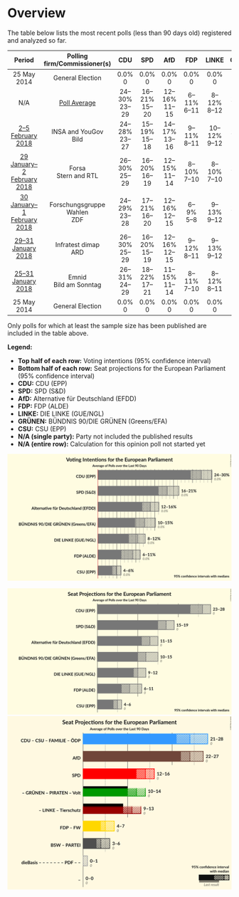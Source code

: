 # Overview

The table below lists the most recent polls (less than 90 days old) registered and analyzed so far.

| Period     | Polling firm/Commissioner(s) | CDU | SPD | AfD | FDP | LINKE | GRÜNEN | CSU |
|:----------:|:----------------------------:|:--:|:--:|:--:|:--:|:--:|:--:|:--:|
| 25 May 2014 | General Election | 0.0% <br> 0 | 0.0% <br> 0 | 0.0% <br> 0 | 0.0% <br> 0 | 0.0% <br> 0 | 0.0% <br> 0 | 0.0% <br> 0 |
| N/A | [Poll Average](average.html) | 24–30% <br> 23–29 | 16–21% <br> 15–20 | 12–16% <br> 11–15 | 6–11% <br> 6–11 | 8–12% <br> 8–12 | 10–15% <br> 9–15 | 4–6% <br> 4–6 |
| [2–5 February 2018](2018-02-05-INSAandYouGov.html) | INSA and YouGov <br> Bild | 24–28% <br> 23–27 | 15–19% <br> 15–18 | 14–17% <br> 13–16 | 9–11% <br> 8–11 | 10–12% <br> 9–12 | 11–14% <br> 11–13 | 4–6% <br> 4–5 |
| [29 January–2 February 2018](2018-02-02-Forsa.html) | Forsa <br> Stern and RTL | 26–30% <br> 25–29 | 16–20% <br> 16–19 | 12–15% <br> 11–14 | 8–10% <br> 7–10 | 8–10% <br> 7–10 | 12–15% <br> 11–14 | 4–6% <br> 4–6 |
| [30 January–1 February 2018](2018-02-01-ForschungsgruppeWahlen.html) | Forschungsgruppe Wahlen <br> ZDF | 24–29% <br> 23–28 | 17–21% <br> 16–20 | 12–16% <br> 12–15 | 6–9% <br> 5–8 | 9–13% <br> 9–12 | 12–16% <br> 12–15 | 4–6% <br> 4–6 |
| [29–31 January 2018](2018-01-31-Infratestdimap.html) | Infratest dimap <br> ARD | 26–30% <br> 25–29 | 16–20% <br> 15–19 | 12–16% <br> 12–15 | 9–12% <br> 8–11 | 9–13% <br> 9–12 | 9–13% <br> 9–12 | 4–6% <br> 4–6 |
| [25–31 January 2018](2018-01-31-Emnid.html) | Emnid <br> Bild am Sonntag | 26–31% <br> 24–29 | 18–22% <br> 17–21 | 11–15% <br> 11–14 | 8–11% <br> 7–10 | 8–12% <br> 8–11 | 9–13% <br> 9–12 | 4–6% <br> 4–6 |
| 25 May 2014 | General Election | 0.0% <br> 0 | 0.0% <br> 0 | 0.0% <br> 0 | 0.0% <br> 0 | 0.0% <br> 0 | 0.0% <br> 0 | 0.0% <br> 0 |

Only polls for which at least the sample size has been published are included in the table above.

**Legend:**
+ **Top half of each row:** Voting intentions (95% confidence interval)
+ **Bottom half of each row:** Seat projections for the European Parliament (95% confidence interval)
+ **CDU:** CDU (EPP)
+ **SPD:** SPD (S&D)
+ **AfD:** Alternative für Deutschland (EFDD)
+ **FDP:** FDP (ALDE)
+ **LINKE:** DIE LINKE (GUE/NGL)
+ **GRÜNEN:** BÜNDNIS 90/DIE GRÜNEN (Greens/EFA)
+ **CSU:** CSU (EPP)
+ **N/A (single party):** Party not included the published results
+ **N/A (entire row):** Calculation for this opinion poll not started yet


![Graph with voting intentions not yet produced](average.png "Voting Intentions")

![Graph with seats not yet produced](average-seats.png "Seats")
![Graph with coalitions seats not yet produced](average-coalitions-seats.png "Coalitions Seats")
